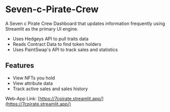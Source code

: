 # Seven-c-Pirate-Crew

A Seven c Pirate Crew Dashboard that updates information frequently using Streamlit as the primary UI engine.
- Uses Hedgeys API to pull traits data
- Reads Contract Data to find token holders
- Uses PaintSwap's API to track sales and statistics

## Features
- View NFTs you hold
- View attribute data
- Track active sales and sales history

Web-App Link: [https://7cpirate.streamlit.app/](https://7cpirate.streamlit.app/)
